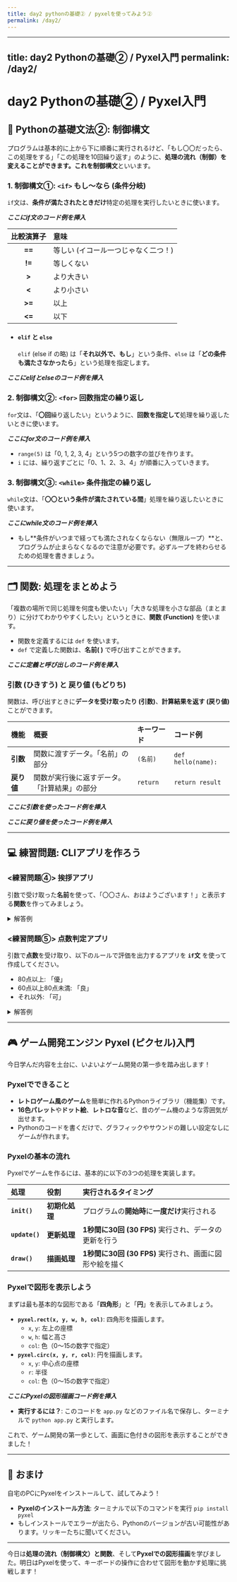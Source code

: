 ```yaml
---
title: day2 pythonの基礎② / pyxelを使ってみよう②
permalink: /day2/
---
```


---
title: day2 Pythonの基礎② / Pyxel入門
permalink: /day2/
---

# day2 Pythonの基礎② / Pyxel入門



## 🐍 Pythonの基礎文法②: 制御構文

プログラムは基本的に上から下に順番に実行されるけど、「もし〇〇だったら、この処理をする」「この処理を10回繰り返す」のように、**処理の流れ（制御）**を変えることができます。これを**制御構文**といいます。

### 1. 制御構文①: `<if>` もし〜なら (条件分岐)

`if`文は、**条件が満たされたときだけ**特定の処理を実行したいときに使います。

***ここにif文のコード例を挿入***

| 比較演算子 | 意味 |
| :---: | :--- |
| **==** | 等しい (イコール一つじゃなく二つ！) |
| **!=** | 等しくない |
| **>** | より大きい |
| **<** | より小さい |
| **>=** | 以上 |
| **<=** | 以下 |

* #### `elif` と `else`
    `elif` (else if の略) は「**それ以外で、もし**」という条件、`else` は「**どの条件も満たさなかったら**」という処理を指定します。

***ここにelifとelseのコード例を挿入***

### 2. 制御構文②: `<for>` 回数指定の繰り返し

`for`文は、「**〇回**繰り返したい」というように、**回数を指定して**処理を繰り返したいときに使います。

***ここにfor文のコード例を挿入***

* `range(5)` は「0, 1, 2, 3, 4」という5つの数字の並びを作ります。
* `i` には、繰り返すごとに「0、1、2、3、4」が順番に入っていきます。

### 3. 制御構文③: `<while>` 条件指定の繰り返し

`while`文は、「**〇〇という条件が満たされている間**」処理を繰り返したいときに使います。

***ここにwhile文のコード例を挿入***

* もし**条件がいつまで経っても満たされなくならない（無限ループ）**と、プログラムが止まらなくなるので注意が必要です。必ずループを終わらせるための処理を書きましょう。

---

## 🗂️ 関数: 処理をまとめよう

「複数の場所で同じ処理を何度も使いたい」「大きな処理を小さな部品（まとまり）に分けてわかりやすくしたい」というときに、**関数 (Function)** を使います。

* 関数を定義するには `def` を使います。
* `def` で定義した関数は、**名前( )** で呼び出すことができます。

***ここに定義と呼び出しのコード例を挿入***

### 引数 (ひきすう) と 戻り値 (もどりち)

関数は、呼び出すときに**データを受け取ったり (引数)**、**計算結果を返す (戻り値)** ことができます。

| 機能 | 概要 | キーワード | コード例 |
| :--- | :--- | :--- | :--- |
| **引数** | 関数に渡すデータ。「名前」の部分 | `(名前)` | `def hello(name):` |
| **戻り値** | 関数が実行後に返すデータ。「計算結果」の部分 | `return` | `return result` |

***ここに引数を使ったコード例を挿入***

***ここに戻り値を使ったコード例を挿入***

---

## 💻 練習問題: CLIアプリを作ろう

### <練習問題④> 挨拶アプリ

引数で受け取った**名前**を使って、「〇〇さん、おはようございます！」と表示する**関数**を作ってみましょう。

<details>
<summary>解答例</summary>

***ここに練習問題④の解答コードを挿入***

</details>

### <練習問題⑤> 点数判定アプリ

引数で**点数**を受け取り、以下のルールで評価を出力するアプリを **`if`文** を使って作成してください。

* 80点以上: 「優」
* 60点以上80点未満: 「良」
* それ以外: 「可」

<details>
<summary>解答例</summary>

***ここに練習問題⑤の解答コードを挿入***

</details>

---

## 🎮 ゲーム開発エンジン Pyxel (ピクセル)入門

今日学んだ内容を土台に、いよいよゲーム開発の第一歩を踏み出します！

### Pyxelでできること

* **レトロゲーム風のゲーム**を簡単に作れるPythonライブラリ（機能集）です。
* **16色パレット**や**ドット絵**、**レトロな音**など、昔のゲーム機のような雰囲気が出せます。
* Pythonのコードを書くだけで、グラフィックやサウンドの難しい設定なしにゲームが作れます。

### Pyxelの基本の流れ

Pyxelでゲームを作るには、基本的に以下の3つの処理を実装します。

| 処理 | 役割 | 実行されるタイミング |
| :--- | :--- | :--- |
| **`init()`** | **初期化処理** | プログラムの**開始時**に**一度だけ**実行される |
| **`update()`** | **更新処理** | **1秒間に30回 (30 FPS)** 実行され、データの更新を行う |
| **`draw()`** | **描画処理** | **1秒間に30回 (30 FPS)** 実行され、画面に図形や絵を描く |

### Pyxelで図形を表示しよう

まずは最も基本的な図形である「**四角形**」と「**円**」を表示してみましょう。

* **`pyxel.rect(x, y, w, h, col)`**: 四角形を描画します。
    * `x`, `y`: 左上の座標
    * `w`, `h`: 幅と高さ
    * `col`: 色（0〜15の数字で指定）
* **`pyxel.circ(x, y, r, col)`**: 円を描画します。
    * `x`, `y`: 中心点の座標
    * `r`: 半径
    * `col`: 色（0〜15の数字で指定）

***ここにPyxelの図形描画コード例を挿入***

* **実行するには？**: このコードを `app.py` などのファイル名で保存し、ターミナルで `python app.py` と実行します。

これで、ゲーム開発の第一歩として、画面に色付きの図形を表示することができました！

---

## 🏡 おまけ

自宅のPCにPyxelをインストールして、試してみよう！

* **Pyxelのインストール方法**: ターミナルで以下のコマンドを実行
    `pip install pyxel`
* もしインストールでエラーが出たら、Pythonのバージョンが古い可能性があります。リッキーたちに聞いてください。

---

今日は**処理の流れ（制御構文）**と**関数**、そして**Pyxelでの図形描画**を学びました。明日はPyxelを使って、キーボードの操作に合わせて図形を動かす処理に挑戦します！

